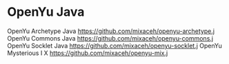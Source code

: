 # OpenYu Java

OpenYu Archetype Java https://github.com/mixaceh/openyu-archetype.j
OpenYu Commons Java https://github.com/mixaceh/openyu-commons.j
OpenYu Socklet Java https://github.com/mixaceh/openyu-socklet.j
OpenYu Mysterious I X https://github.com/mixaceh/openyu-mix.j
